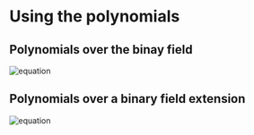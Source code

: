 Using the polynomials
=====================

Polynomials over the binay field
--------------------------------

![equation](http://latex.codecogs.com/gif.latex?\mathbb{F}_{2^w}=\frac{\mathbb{F}_{2}[z]}{m(z)})

Polynomials over a binary field extension
-----------------------------------------

![equation](http://latex.codecogs.com/gif.latex?(\mathbb{F}_{2^w})^l=\frac{\mathbb{F}_{2^w}[x]}{l(x)})

